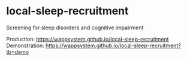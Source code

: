 # local-sleep-recruitment
Screening for sleep disorders and cognitive impairment
  
Production:    https://wappsystem.github.io/local-sleep-recruitment  
Demonstration: https://wappsystem.github.io/local-sleep-recruitment?tb=demo